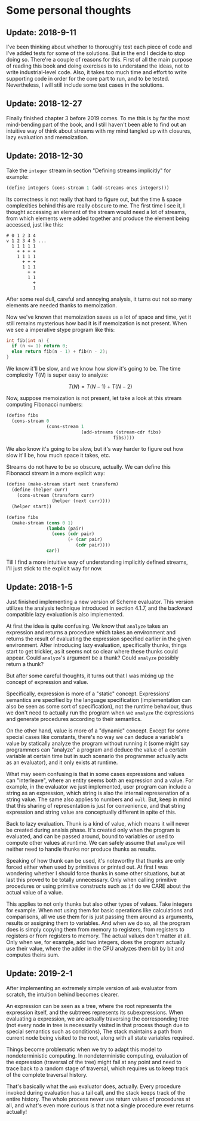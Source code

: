 # Some personal thoughts

## Update: 2018-9-11

I've been thinking about whether to thoroughly test each piece of code and I've added tests for some of the solutions. But in the end I decide to stop doing so. There're a couple of reasons for this. First of all the main purpose of reading this book and doing exercises is to understand the ideas, not to write industrial-level code. Also, it takes too much time and effort to write supporting code in order for the core part to run, and to be tested. Nevertheless, I will still include some test cases in the solutions.

## Update: 2018-12-27

Finally finished chapter 3 before 2019 comes. To me this is by far the most mind-bending part of the book, and I still haven't been able to find out an intuitive way of think about streams with my mind tangled up with closures, lazy evaluation and memoization.

## Update: 2018-12-30

Take the `integer` stream in section "Defining streams implicitly" for example:

```lisp
(define integers (cons-stream 1 (add-streams ones integers)))
```

Its correctness is not really that hard to figure out, but the time & space complexities behind this are really obscure to me. The first time I see it, I thought accessing an element of the stream would need a lot of streams, from which elements were added together and produce the element being accessed, just like this:

```
# 0 1 2 3 4
v 1 2 3 4 5 ...
  1 1 1 1 1
    + + + +
    1 1 1 1
      + + +
      1 1 1
        + +
        1 1
          +
          1
```

After some real dull, careful and annoying analysis, it turns out not so many elements are needed thanks to memoization.

Now we've known that memoization saves us a lot of space and time, yet it still remains mysterious how bad it is if memoization is not present. When we see a imperative stype program like this:

```c
int fib(int n) {
  if (n <= 1) return 0;
  else return fib(n - 1) + fib(n - 2);
}
```

We know it'll be slow, and we know how slow it's going to be. The time complexity $T(N)$ is super easy to analyze:

$$
T(N) = T(N - 1) + T(N - 2)
$$

Now, suppose memoization is not present, let take a look at this stream computing Fibonacci numbers:

```lisp
(define fibs
  (cons-stream 0
               (cons-stream 1
                            (add-streams (stream-cdr fibs)
                                        fibs))))
```

We also know it's going to be slow, but it's way harder to figure out how slow it'll be, how much space it takes, etc.

Streams do not have to be so obscure, actually. We can define this Fibonacci stream in a more explicit way:

```lisp
(define (make-stream start next transform)
  (define (helper curr)
    (cons-stream (transform curr)
                 (helper (next curr))))
  (helper start))

(define fibs
  (make-stream (cons 0 1)
               (lambda (pair)
                 (cons (cdr pair)
                       (+ (car pair)
                          (cdr pair))))
               car))
```

Till I find a more intuitive way of understanding implicitly defined streams, I'll just stick to the explicit way for now.

## Update: 2018-1-5

Just finished implementing a new version of Scheme evaluator. This version utilizes the analysis technique introduced in section 4.1.7, and the backward compatible lazy evaluation is also implemented.

At first the idea is quite confusing. We know that `analyze` takes an expression and returns a procedure which takes an environment and returns the result of evaluating the expression specified earlier in the given environment. After introducing lazy evaluation, specifically thunks, things start to get trickier, as it seems not so clear where these thunks could appear. Could `analyze`'s argument be a thunk? Could `analyze` possibly return a thunk?

But after some careful thoughts, it turns out that I was mixing up the concept of expression and value.

Specifically, expression is more of a "static" concept. Expressions' semantics are specified by the language specification (implementation can also be seen as some sort of specification), not the runtime behaviour, thus we don't need to actually run the program when we `analyze` the expressions and generate procedures according to their semantics.

On the other hand, value is more of a "dynamic" concept. Except for some special cases like constants, there's no way we can deduce a variable's value by statically analyze the program without running it (some might say programmers can "analyze" a program and deduce the value of a certain variable at certain time but in such scenario the programmer actually acts as an evaluator), and it only exists at runtime.

What may seem confusing is that in some cases expressions and values can "interleave", where an entity seems both an expression and a value. For example, in the evaluator we just implemented, user program can include a string as an expression, which string is also the internal represenation of a string value. The same also applies to numbers and `null`. But, keep in mind that this sharing of representation is just for convenience, and that string expression and string value are conceptually different in spite of this.

Back to lazy evaluation. Thunk is a kind of value, which means it will never be created during analsis phase. It's created only when the program is evaluated, and can be passed around, bound to variables or used to compute other values at runtime. We can safely assume that `analyze` will neither need to handle thunks nor produce thunks as results.

Speaking of how thunk can be used, it's noteworthy that thunks are only forced either when used by primitives or printed out. At first I was wondering whether I should force thunks in some other situations, but at last this proved to be totally unnecessary. Only when calling primitive procedures or using primitive constructs such as `if` do we CARE about the actual value of a value.

This applies to not only thunks but also other types of values. Take integers for example. When not using them for basic operations like calculations and comparisons, all we use them for is just passing them around as arguments, results or assigning them to variables. And when we do so, all the program does is simply copying them from memory to registers, from registers to registers or from registers to memory. The actual values don't matter at all. Only when we, for example, add two integers, does the program actually use their value, where the adder in the CPU analyzes them bit by bit and computes theirs sum.

## Update: 2019-2-1

After implementing an extremely simple version of `amb` evaluator from scratch, the intuition behind becomes clearer.

An expression can be seen as a tree, where the root represents the expression itself, and the subtrees represents its subexpressions. When evaluating a expression, we are actually traversing the corresponding tree (not every node in tree is necessarily visited in that process though due to special semantics such as conditions), The stack maintains a path from current node being visited to the root, along with all state variables required.

Things become problematic when we try to adapt this model to nondeterministic computing. In nondeterministic computing, evaluation of the expression (traversal of the tree) might fail at any point and need to trace back to a random stage of traversal, which requires us to keep track of the complete traversal history.

That's basically what the `amb` evaluator does, actually. Every procedure invoked during evaluation has a tail call, and the stack keeps track of the entire history. The whole process never use return values of procedures at all, and what's even more curious is that not a single procedure ever returns actually!
